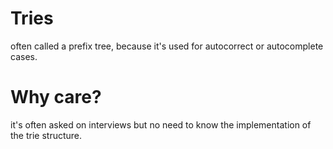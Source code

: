 # Tries

often called a prefix tree, because it's used for autocorrect or autocomplete cases.

# Why care?

it's often asked on interviews but no need to know the implementation of the trie structure.

